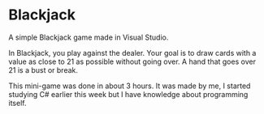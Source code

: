 # Blackjack

A simple Blackjack game made in Visual Studio.

In Blackjack, you play against the dealer. Your goal is to draw cards with a value as close to 21 as possible without going over. A hand that goes over 21 is a bust or break.

This mini-game was done in about 3 hours. It was made by me, I started studying C# earlier this week but I have knowledge about programming itself.
